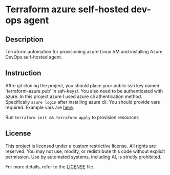 # Terraform azure self-hosted dev-ops agent

## Description

Terraform automation for provisioning azure Linux VM and installing Azure DevOps self-hosted agent.

## Instruction

Aftre git cloning the project, you should place your public ssh key named 'terraform-azure.pub' in ssh-keys/. You also need to be authenticated with azure. In this project azure I used azure cli athentication method. Specifically `azure login` after installing azure cli. You should provide vars required. Example vars are [here](./azure.auto.tfvars.example).

Run `terraform init && terraform apply` to provision resources

## License

This project is licensed under a custom restrictive license. All rights are reserved. You may not use, modify, or redistribute this code without explicit permission. Use by automated systems, including AI, is strictly prohibited.

For more details, refer to the [LICENSE](./LICENSE) file.
